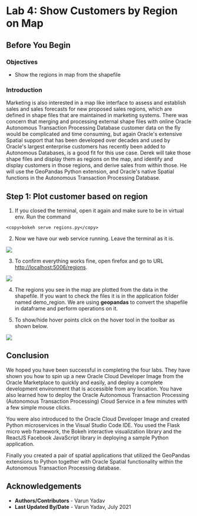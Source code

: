 # Lab 4: Show Customers by Region on Map

## Before You Begin
### Objectives
- Show the regions in map from the shapefile

### Introduction

Marketing is also interested in a map like interface to assess and establish sales and sales forecasts for new proposed sales regions, which are defined in shape files that are maintained in marketing systems.  There was concern that merging and processing external shape files with online Oracle Autonomous Transaction Processing Database customer data on the fly would be complicated and time consuming, but again Oracle's extensive Spatial support that has been developed over decades and used by Oracle's largest enterprise customers has recently been added to Autonomous Databases, is a good fit for this use case.  Derek will take those shape files and display them as regions on the map, and identify and display customers in those regions, and derive sales from within those.  He will use the GeoPandas Python extension, and Oracle's native Spatial functions in the Autonomous Transaction Processing Database.

## **Step 1:** Plot customer based on region

1. If you closed the terminal, open it again and make sure to be in virtual env. Run the command
  ```
  <copy>bokeh serve regions.py</copy>
  ```

2.  Now we have our web service running. Leave the terminal as it is.

  ![](images/001.png " ")

3. To confirm everything works fine, open firefox and go to URL [http://localhost:5006/regions](http://localhost:5006/regions).

  ![](images/003.png " ")

4. The regions you see in the map are plotted from the data in the shapefile. If you want to check the files it is in the application folder named demo_region. We are using **geopandas** to convert the shapefile in dataframe and perform operations on it.

5. To show/hide hover points click on the hover tool in the toolbar as shown below.
 
  ![](images/002.png " ")

## Conclusion

We hoped you have been successful in completing the four labs.  They have shown you how to spin up a new Oracle Cloud Developer Image from the Oracle Marketplace to quickly and easily, and deploy a complete development environment that is accessible from any location. You have also learned how to deploy the Oracle Autonomous Transaction Processing (Autonomous Transaction Processing) Cloud Service in a few minutes with a few simple mouse clicks.  

You were also introduced to the Oracle Cloud Developer Image and created Python microservices in the Visual Studio Code IDE. You used the Flask micro web framework, the Bokeh interactive visualization library and the ReactJS Facebook JavaScript library in deploying a sample Python application.  

Finally you created a pair of spatial applications that utilized the GeoPandas extensions to Python together with Oracle Spatial functionality within the Autonomous Transaction Processing database.


## Acknowledgements

- **Authors/Contributors** - Varun Yadav
- **Last Updated By/Date** - Varun Yadav, July 2021

